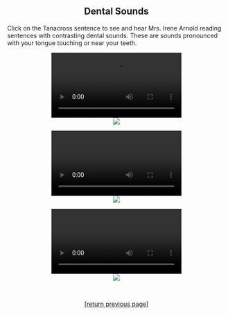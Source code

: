 <!DOCTYPE HTML PUBLIC "-//W3C//DTD HTML 4.01 TRANSITIONAL//EN">
<html>
<head>
<link rel=stylesheet href="../../data/tss.css" type="text/css">
<script type="text/javascript" language="javascript" src="../../../tss.js"></script>
<title>Tanacross Athabascan Dental Sentences</title>
</head>
<body>
<h2 align="center">Dental Sounds </h2>

Click on the Tanacross sentence to see and hear Mrs. Irene Arnold reading sentences with contrasting dental sounds. These are sounds pronounced with your tongue touching or near your teeth.





<p align="center"><video controls src="dental_sent1.mp4">Your browser does not support the video element.</video><br/><img src="dental_sent1.gif" border="0"/></p>
				
				
<p align="center"><video controls src="dental_sent2.mp4">Your browser does not support the video element.</video><br/><img src="dental_sent2.gif" border="0"/></p>
					
<p align="center"><video controls src="dental_sent3.mp4">Your browser does not support the video element.</video><br/><img src="dental_sent3.gif" border="0"/></p>
				
<br />
<p align="center">[<a href="javascript:history.go(-1);">return previous page</a>]</p> 
<br/>
		
</body>
</html>